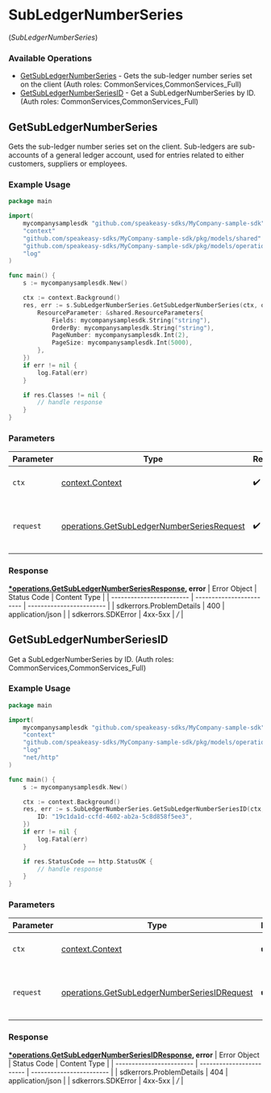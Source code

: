 # SubLedgerNumberSeries
(*SubLedgerNumberSeries*)

### Available Operations

* [GetSubLedgerNumberSeries](#getsubledgernumberseries) - Gets the sub-ledger number series set on the client (Auth roles: CommonServices,CommonServices_Full)
* [GetSubLedgerNumberSeriesID](#getsubledgernumberseriesid) - Get a SubLedgerNumberSeries by ID. (Auth roles: CommonServices,CommonServices_Full)

## GetSubLedgerNumberSeries

Gets the sub-ledger number series set on the client. Sub-ledgers are sub-accounts of a general ledger account, used
for entries related to either customers, suppliers or employees.

### Example Usage

```go
package main

import(
	mycompanysamplesdk "github.com/speakeasy-sdks/MyCompany-sample-sdk"
	"context"
	"github.com/speakeasy-sdks/MyCompany-sample-sdk/pkg/models/shared"
	"github.com/speakeasy-sdks/MyCompany-sample-sdk/pkg/models/operations"
	"log"
)

func main() {
    s := mycompanysamplesdk.New()

    ctx := context.Background()
    res, err := s.SubLedgerNumberSeries.GetSubLedgerNumberSeries(ctx, operations.GetSubLedgerNumberSeriesRequest{
        ResourceParameter: &shared.ResourceParameters{
            Fields: mycompanysamplesdk.String("string"),
            OrderBy: mycompanysamplesdk.String("string"),
            PageNumber: mycompanysamplesdk.Int(2),
            PageSize: mycompanysamplesdk.Int(5000),
        },
    })
    if err != nil {
        log.Fatal(err)
    }

    if res.Classes != nil {
        // handle response
    }
}
```

### Parameters

| Parameter                                                                                                    | Type                                                                                                         | Required                                                                                                     | Description                                                                                                  |
| ------------------------------------------------------------------------------------------------------------ | ------------------------------------------------------------------------------------------------------------ | ------------------------------------------------------------------------------------------------------------ | ------------------------------------------------------------------------------------------------------------ |
| `ctx`                                                                                                        | [context.Context](https://pkg.go.dev/context#Context)                                                        | :heavy_check_mark:                                                                                           | The context to use for the request.                                                                          |
| `request`                                                                                                    | [operations.GetSubLedgerNumberSeriesRequest](../../pkg/models/operations/getsubledgernumberseriesrequest.md) | :heavy_check_mark:                                                                                           | The request object to use for the request.                                                                   |


### Response

**[*operations.GetSubLedgerNumberSeriesResponse](../../pkg/models/operations/getsubledgernumberseriesresponse.md), error**
| Error Object             | Status Code              | Content Type             |
| ------------------------ | ------------------------ | ------------------------ |
| sdkerrors.ProblemDetails | 400                      | application/json         |
| sdkerrors.SDKError       | 4xx-5xx                  | */*                      |

## GetSubLedgerNumberSeriesID

Get a SubLedgerNumberSeries by ID. (Auth roles: CommonServices,CommonServices_Full)

### Example Usage

```go
package main

import(
	mycompanysamplesdk "github.com/speakeasy-sdks/MyCompany-sample-sdk"
	"context"
	"github.com/speakeasy-sdks/MyCompany-sample-sdk/pkg/models/operations"
	"log"
	"net/http"
)

func main() {
    s := mycompanysamplesdk.New()

    ctx := context.Background()
    res, err := s.SubLedgerNumberSeries.GetSubLedgerNumberSeriesID(ctx, operations.GetSubLedgerNumberSeriesIDRequest{
        ID: "19c1da1d-ccfd-4602-ab2a-5c8d858f5ee3",
    })
    if err != nil {
        log.Fatal(err)
    }

    if res.StatusCode == http.StatusOK {
        // handle response
    }
}
```

### Parameters

| Parameter                                                                                                        | Type                                                                                                             | Required                                                                                                         | Description                                                                                                      |
| ---------------------------------------------------------------------------------------------------------------- | ---------------------------------------------------------------------------------------------------------------- | ---------------------------------------------------------------------------------------------------------------- | ---------------------------------------------------------------------------------------------------------------- |
| `ctx`                                                                                                            | [context.Context](https://pkg.go.dev/context#Context)                                                            | :heavy_check_mark:                                                                                               | The context to use for the request.                                                                              |
| `request`                                                                                                        | [operations.GetSubLedgerNumberSeriesIDRequest](../../pkg/models/operations/getsubledgernumberseriesidrequest.md) | :heavy_check_mark:                                                                                               | The request object to use for the request.                                                                       |


### Response

**[*operations.GetSubLedgerNumberSeriesIDResponse](../../pkg/models/operations/getsubledgernumberseriesidresponse.md), error**
| Error Object             | Status Code              | Content Type             |
| ------------------------ | ------------------------ | ------------------------ |
| sdkerrors.ProblemDetails | 404                      | application/json         |
| sdkerrors.SDKError       | 4xx-5xx                  | */*                      |
